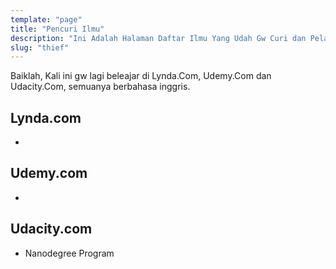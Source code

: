 ```yaml
---
template: "page"
title: "Pencuri Ilmu"
description: "Ini Adalah Halaman Daftar Ilmu Yang Udah Gw Curi dan Pelajari!"
slug: "thief"
---
```


Baiklah, Kali ini gw lagi beleajar di Lynda.Com, Udemy.Com dan Udacity.Com, semuanya berbahasa inggris.

## Lynda.com
* 

## Udemy.com
* 

## Udacity.com
* Nanodegree Program